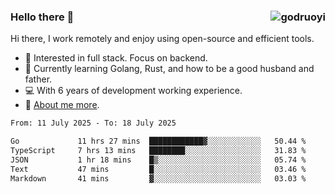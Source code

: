 ### Hello there 👋 <img align="right" src="https://github-readme-stats.vercel.app/api?username=godruoyi&show_icons=true" alt="godruoyi" />

Hi there, I work remotely and enjoy using open-source and efficient tools.

- 🔭 Interested in full stack. Focus on backend.
- 🌱 Currently learning Golang, Rust, and how to be a good husband and father.
- 💻 With 6 years of development working experience.
- 👒 [About me more](https://godruoyi.com/posts/about-godruoyi).



<!--START_SECTION:waka-->

```txt
From: 11 July 2025 - To: 18 July 2025

Go             11 hrs 27 mins  ████████████▓░░░░░░░░░░░░   50.44 %
TypeScript     7 hrs 13 mins   ████████░░░░░░░░░░░░░░░░░   31.83 %
JSON           1 hr 18 mins    █▒░░░░░░░░░░░░░░░░░░░░░░░   05.74 %
Text           47 mins         █░░░░░░░░░░░░░░░░░░░░░░░░   03.46 %
Markdown       41 mins         ▓░░░░░░░░░░░░░░░░░░░░░░░░   03.03 %
```

<!--END_SECTION:waka-->
